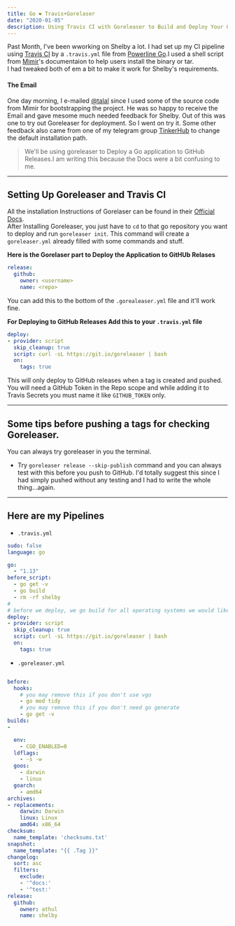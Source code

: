 ```yaml
---
title: Go ❤️ Travis+Gorelaser
date: "2020-01-05"
description: Using Travis CI with Goreleaser to Build and Deploy Your Go Applications to GitHub Releases and Godownloader to help users download your packages the easy way....🥳🥳🥳🥳🥳🥳🥳🥳🥳🥳
---
```

Past Month, I've been wworking on Shelby a lot. I had set up my CI pipeline using [Travis CI](https://travis-ci.org/) by a `.travis.yml` file from [Powerline Go](https://github.com/justjanne/powerline-go).I used a shell script from [Mimir](https://github.com/talal/mimir)'s documentaion to help users install the binary or tar.   
I had tweaked both of em a bit to make it work for Shelby's requirements.   

#### The Email
One day morning, I e-mailed [@talal](ttps://github.com/talal/) since I used some of the source code from Mimir for bootstrapping the project. He was so happy to receive the Email and gave mesome much needed feedback for Shelby. Out of this was one to try out Goreleaser for deployment. So I went on try it. Some other feedback also came from one of my telegram group [TinkerHub](https://t.me/TinkerHub/6839) to change the default installation path.
> We'll be using goreleaser to Deploy a Go application to GitHub Releases.I am writing this because the Docs were a bit confusing to me.

---

## Setting Up Goreleaser and Travis CI

All the installation Instructions of Gorelaser can be found in their [Official Docs](https://goreleaser.com/install/).     
After Installing Goreleaser, you just have to `cd` to that go repository you want to deploy and run `goreleaser init`. This command will create a `goreleaser.yml` already filled with some commands and stuff.      

**Here is the Gorelaser part to Deploy the Application to GitHUb Relases**  
```yml
release:
  github:
    owner: <username>
    name: <repo>
```
You can add this to the bottom of the `.gorealeaser.yml` file and it'll work fine.

**For Deploying to GitHub Releases Add this to your `.travis.yml` file**

```yml
deploy:
- provider: script
  skip_cleanup: true
  script: curl -sL https://git.io/goreleaser | bash
  on:
    tags: true
```
This will only deploy to GitHub releases when a tag is created and pushed. You will need a GitHub Token in the Repo scope and while adding it to Travis Secrets you must name it like `GITHUB_TOKEN` only.

---
## Some tips before pushing a tags for checking Goreleaser.
You can always try goreleaser in you the terminal. 
- Try `goreleaser release --skip-publish` command and you can always test with this before you push to GitHub. 
I'd totally suggest this since I had simply pushed without any testing and I had to write the whole thing...again.

----
## Here are my Pipelines
- `.travis.yml`
```yml
sudo: false
language: go

go:
  - "1.13"
before_script:
  - go get -v
  - go build
  - rm -rf shelby
#
# before we deploy, we go build for all operating systems we would like to support
deploy:
- provider: script
  skip_cleanup: true
  script: curl -sL https://git.io/goreleaser | bash
  on:
    tags: true
```
- `.goreleaser.yml`

```yml

before:
  hooks:
    # you may remove this if you don't use vgo
    - go mod tidy
    # you may remove this if you don't need go generate
    - go get -v 
builds:
- 

  env:
    - CGO_ENABLED=0
  ldflags:
    - -s -w 
  goos:
    - darwin
    - linux
  goarch:
    - amd64
archives:
- replacements:
    darwin: Darwin
    linux: Linux
    amd64: x86_64
checksum:
  name_template: 'checksums.txt'
snapshot:
  name_template: "{{ .Tag }}"
changelog:
  sort: asc
  filters:
    exclude:
    - '^docs:'
    - '^test:'
release:
  github:
    owner: athul
    name: shelby
```
